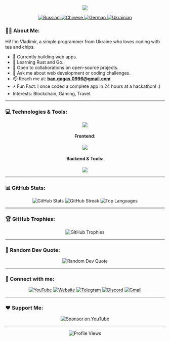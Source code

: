 <div id="header" align="center">
  <img src="https://capsule-render.vercel.app/api?type=waving&color=timeGradient&height=300&section=header&text=Vladimir%20Banov&fontSize=90&fontAlignY=38&fontColor=auto&descAlignY=51&desc=Simple%20Programmer%20%7C%20Open%20Source%20Contributor&descAlign=62"/>
  
  <p align="center">
    <a href="https://github.com/BANSAFAn/BANSAFAn/blob/main/README.ru.md">
      <img src="https://img.shields.io/badge/Language-Russian-blue?style=for-the-badge&logo=googletranslate&logoColor=white&labelColor=2b3038&color=2781c6&logoWidth=20" alt="Russian"/>
    </a>
    <a href="https://github.com/BANSAFAn/BANSAFAn/blob/main/README.zh-CN.md">
      <img src="https://img.shields.io/badge/Language-Chinese-blue?style=for-the-badge&logo=googletranslate&logoColor=white&labelColor=2b3038&color=d83931&logoWidth=20" alt="Chinese"/>
    </a>
    <a href="https://github.com/BANSAFAn/BANSAFAn/blob/main/README.de.md">
      <img src="https://img.shields.io/badge/Language-German-blue?style=for-the-badge&logo=googletranslate&logoColor=white&labelColor=2b3038&color=f7d448&logoWidth=20" alt="German"/>
    </a>
    <a href="https://github.com/BANSAFAn/BANSAFAn/blob/main/README.uk.md">
      <img src="https://img.shields.io/badge/Language-Ukrainian-blue?style=for-the-badge&logo=googletranslate&logoColor=white&labelColor=2b3038&color=ffd700&logoWidth=20" alt="Ukrainian"/>
    </a>
  </p>
</div>

### 👨‍💻 About Me:

Hi! I'm Vladimir, a simple programmer from Ukraine who loves coding with tea and chips.
- 🔭 Currently building web apps.
- 🌱 Learning Rust and Go.
- 👯 Open to collaborations on open-source projects.
- 💬 Ask me about web development or coding challenges.
- 📫 Reach me at: **ban.gogas.0996@gmail.com**
- ⚡ Fun Fact: I once coded a complete app in 24 hours at a hackathon! :)
- Interests: Blockchain, Gaming, Travel.

---

### 💻 Technologies & Tools:

<div align="center">
  <a href="https://skillicons.dev">
    <img src="https://skillicons.dev/icons?i=rust,go,ts,js,cs,ruby" />
  </a>
  
  #### Frontend:
  <a href="https://skillicons.dev">
    <img src="https://skillicons.dev/icons?i=vue,react,html,css,bootstrap,tailwind" />
  </a>
  
  #### Backend & Tools:
  <a href="https://skillicons.dev">
    <img src="https://skillicons.dev/icons?i=node,docker,git,aws,githubactions,postman" />
  </a>
</div>

---

### 📊 GitHub Stats:
<div align="center">
  <img src="https://github-readme-stats.vercel.app/api?username=BANSAFAn&theme=radical&hide_border=true&include_all_commits=true&count_private=true&show_icons=true" alt="GitHub Stats" />
  <img src="https://github-readme-streak-stats.herokuapp.com/?user=BANSAFAn&theme=radical&hide_border=true" alt="GitHub Streak" />
  <img src="https://github-readme-stats.vercel.app/api/top-langs/?username=BANSAFAn&theme=radical&hide_border=true&include_all_commits=true&count_private=true&layout=compact&show_icons=true" alt="Top Languages" />
</div>

---



### 🏆 GitHub Trophies:
<div align="center">
  <img src="https://github-profile-trophy.vercel.app/?username=BANSAFAn&theme=radical&no-frame=true&no-bg=true&margin-w=4" alt="GitHub Trophies" />
</div>

---

### 📝 Random Dev Quote:
<div align="center">
  <img src="https://quotes-github-readme.vercel.app/api?type=horizontal&theme=radical" alt="Random Dev Quote" />
</div>

---

### 🤝 Connect with me:
<div align="center">
  <a href="https://www.youtube.com/@Baneronetwo" target="_blank">
    <img src="https://img.shields.io/badge/-YouTube-FF0000?style=for-the-badge&logo=youtube&logoColor=white" alt="YouTube" />
  </a>
  <a href="https://baneronetwo.vercel.app/" target="_blank">
    <img src="https://img.shields.io/badge/-Website-000000?style=for-the-badge&logo=About.me&logoColor=white" alt="Website" />
  </a>
  <a href="https://t.me/banliveone" target="_blank">
    <img src="https://img.shields.io/badge/-Telegram-2CA5E0?style=for-the-badge&logo=telegram&logoColor=white" alt="Telegram" />
  </a>
  <a href="https://rebrand.ly/liveone" target="_blank">
    <img src="https://img.shields.io/badge/-Discord-5865F2?style=for-the-badge&logo=discord&logoColor=white" alt="Discord" />
  </a>
  <a href="mailto:ban.gogas.0996@gmail.com">
    <img src="https://img.shields.io/badge/-Gmail-D14836?style=for-the-badge&logo=gmail&logoColor=white" alt="Gmail" />
  </a>
</div>

---

### ❤️ Support Me:
<div align="center">
  <a href="https://www.youtube.com/channel/UClMebl5oW-tB2eQ-g_00e_A/join" target="_blank">
    <img src="https://img.shields.io/badge/Sponsor-FF0000?style=for-the-badge&logo=YouTube&logoColor=white" alt="Sponsor on YouTube" />
  </a>
</div>

---

<div align="center">
  <img src="https://komarev.com/ghpvc/?username=BANSAFAn&style=flat-square&color=blue" alt="Profile Views"/>
</div>
